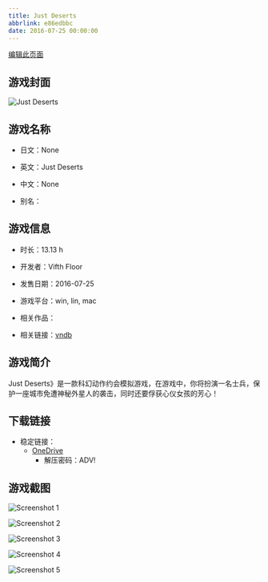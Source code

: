 ```yaml
---
title: Just Deserts
abbrlink: e86edbbc
date: 2016-07-25 00:00:00
---
```

[编辑此页面](https://github.com/ACG-3/ADV3-source/blob/main/source/_posts/games/Just%20Deserts.md)

## 游戏封面

![Just Deserts](https://pan.timero.xyz/onedrive/img_lib_001/Just%20Deserts_cover.avif)


## 游戏名称

- 日文：None
- 英文：Just Deserts
- 中文：None

- 别名：


## 游戏信息

- 时长：13.13 h
- 开发者：Vifth Floor
- 发售日期：2016-07-25
- 游戏平台：win, lin, mac
- 相关作品：

- 相关链接：[vndb](https://vndb.org/v19751)


## 游戏简介

Just Deserts》是一款科幻动作约会模拟游戏，在游戏中，你将扮演一名士兵，保护一座城市免遭神秘外星人的袭击，同时还要俘获心仪女孩的芳心！




## 下载链接

- 稳定链接：
    - [OneDrive](https://pan.timero.xyz/onedrive/adv_lib_001/Just%20Deserts)
        - 解压密码：ADV!



## 游戏截图


![Screenshot 1](https://pan.timero.xyz/onedrive/img_lib_001/Just%20Deserts_Screenshot_1.avif)

![Screenshot 2](https://pan.timero.xyz/onedrive/img_lib_001/Just%20Deserts_Screenshot_2.avif)

![Screenshot 3](https://pan.timero.xyz/onedrive/img_lib_001/Just%20Deserts_Screenshot_3.avif)

![Screenshot 4](https://pan.timero.xyz/onedrive/img_lib_001/Just%20Deserts_Screenshot_4.avif)

![Screenshot 5](https://pan.timero.xyz/onedrive/img_lib_001/Just%20Deserts_Screenshot_5.avif)

